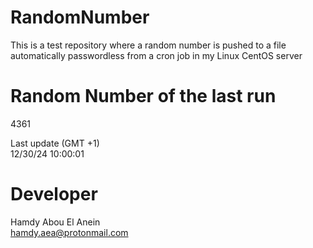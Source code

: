 # RandomNumber    
This is a test repository where a random number is pushed to a file automatically passwordless from a cron job in my Linux CentOS server    
# Random Number of the last run   
4361
      
Last update (GMT +1)    
12/30/24 10:00:01
# Developer    
Hamdy Abou El Anein   
hamdy.aea@protonmail.com
